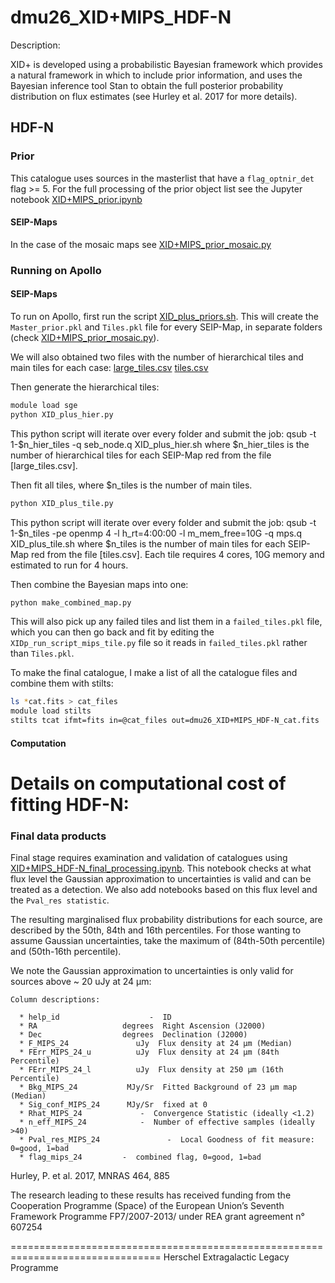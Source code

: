 # dmu26_XID+MIPS_HDF-N
Description:

  XID+ is developed using a probabilistic Bayesian framework which provides
  a natural framework in which to include prior information, and uses the
  Bayesian inference tool Stan to obtain the full posterior probability
  distribution on flux estimates (see Hurley et al. 2017 for more details).
 

## HDF-N

### Prior
  This catalogue uses sources in the masterlist that have a `flag_optnir_det` flag >= 5. For the full processing of the
   prior object list see the Jupyter notebook [XID+MIPS_prior.ipynb](./XID+MIPS_prior.ipynb) 
   
   
#### SEIP-Maps
In the case of the mosaic maps see [XID+MIPS_prior_mosaic.py](./XID+MIPS_prior_mosaic.py)


### Running on Apollo

#### SEIP-Maps
   
To run on Apollo, first run the script [XID_plus_priors.sh](./XID_plus_priors.sh). This will create the `Master_prior.pkl` and `Tiles.pkl` file for every SEIP-Map, in separate folders (check [XID+MIPS_prior_mosaic.py](./XID+MIPS_prior_mosaic.py)).

We will also obtained two files with the number of hierarchical tiles and main tiles for each case:
[large_tiles.csv](./data/changed_psf/large_tiles.csv) 
[tiles.csv](./data/changed_psf/tiles.csv) 

Then generate the hierarchical tiles:

```bash
module load sge
python XID_plus_hier.py 
```
This python script will iterate over every folder and submit the job:
qsub -t 1-$n_hier_tiles -q seb_node.q XID_plus_hier.sh
where $n_hier_tiles is the number of hierarchical tiles for each SEIP-Map red from the file [large_tiles.csv].

Then fit all tiles, where $n_tiles is the number of main tiles. 
```bash
python XID_plus_tile.py
```

This python script will iterate over every folder and submit the job:
qsub -t 1-$n_tiles -pe openmp 4 -l h_rt=4:00:00 -l m_mem_free=10G -q mps.q XID_plus_tile.sh
where $n_tiles is the number of main tiles for each SEIP-Map red from the file [tiles.csv]. Each tile requires 4 cores, 10G memory and estimated to run for 4 hours. 
   
   
Then combine the Bayesian maps into one:
 ```bash
 python make_combined_map.py
 ```
 This will also pick up any failed tiles and list them in a `failed_tiles.pkl` 
file, which you can then go back and fit by editing the `XIDp_run_script_mips_tile.py` file so it reads in
 `failed_tiles.pkl` rather than `Tiles.pkl`.
  
 To make the final catalogue, I make a list of all the catalogue files and combine them with stilts:
 ```bash
 ls *cat.fits > cat_files
module load stilts
stilts tcat ifmt=fits in=@cat_files out=dmu26_XID+MIPS_HDF-N_cat.fits
```
#### Computation 
# Details on computational cost of fitting HDF-N:

 
### Final data products

  Final stage requires examination and validation of catalogues using [XID+MIPS_HDF-N_final_processing.ipynb](XID+MIPS_HDF-N_final_processing.ipynb).
  This notebook checks at what flux level the Gaussian approximation to uncertainties is valid and can be treated as a detection. 
  We also add notebooks based on this flux level and the `Pval_res statistic`.

  The resulting marginalised flux probability distributions for each source, are
  described by the 50th, 84th and 16th percentiles. For those wanting to assume
  Gaussian uncertainties, take the maximum of (84th-50th percentile) and
  (50th-16th percentile).


  We note the Gaussian approximation to uncertainties is only valid for sources
  above ~ 20 uJy at 24 µm:

    
    Column descriptions:

      * help_id                    -  ID
      * RA                   degrees  Right Ascension (J2000)
      * Dec                  degrees  Declination (J2000)
      * F_MIPS_24               uJy  Flux density at 24 µm (Median)
      * FErr_MIPS_24_u          uJy  Flux density at 24 µm (84th Percentile)
      * FErr_MIPS_24_l          uJy  Flux density at 250 µm (16th Percentile)
      * Bkg_MIPS_24           MJy/Sr  Fitted Background of 23 µm map (Median)
      * Sig_conf_MIPS_24      MJy/Sr  fixed at 0
      * Rhat_MIPS_24             -  Convergence Statistic (ideally <1.2)
      * n_eff_MIPS_24            -  Number of effective samples (ideally >40)
      * Pval_res_MIPS_24               -  Local Goodness of fit measure: 0=good, 1=bad
      * flag_mips_24         -  combined flag, 0=good, 1=bad


Hurley, P.  et al. 2017, MNRAS 464, 885

The research leading to these results has received funding from the Cooperation
Programme (Space) of the European Union’s Seventh Framework Programme
FP7/2007-2013/ under REA grant agreement n° 607254

================================================================================
Herschel Extragalactic Legacy Programme